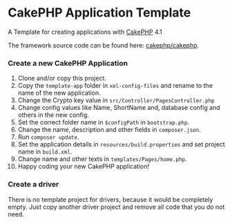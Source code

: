 # CakePHP Application Template

A Template for creating applications with [CakePHP](https://cakephp.org) 4.1

The framework source code can be found here: [cakephp/cakephp](https://github.com/cakephp/cakephp).

### Create a new CakePHP Application

1. Clone and/or copy this project.
1. Copy the `template-app` folder in `xel-config-files` and rename to the name of the new application.
1. Change the Crypto key value in `src/Controller/PagesController.php`
1. Change config values like Name, ShortName and, database config and others in the new config.
1. Set the correct folder name in `$configPath` in `bootstrap.php`.
1. Change the name, description and other fields in `composer.json`.
1. Run `composer update`.
1. Set the application details in `resources/build.properties` and set project name in `build.xml`.
1. Change name and other texts in `templates/Pages/home.php`.
1. Happy coding your new CakePHP application!

### Create a driver

There is no template project for drivers, because it would be completely empty.
Just copy another driver project and remove all code that you do not need.
